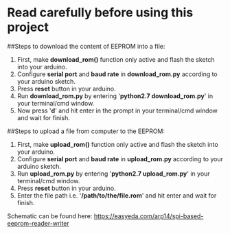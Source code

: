 # Read carefully before using this project


##Steps to download the content of EEPROM into a file:

1. First, make **download_rom()** function only active and flash the sketch into your arduino.
2. Configure **serial port** and **baud rate** in **download_rom.py** according to your arduino sketch.
3. Press **reset** button in your arduino.
4. Run **download_rom.py** by entering '**python2.7 download_rom.py**' in your terminal/cmd window.
5. Now press '**d**' and hit enter in the prompt in your terminal/cmd window and wait for finish.


##Steps to upload a file from computer to the EEPROM:

1. First, make **upload_rom()** function only active and flash the sketch into your arduino.
2. Configure **serial port** and **baud rate** in **upload_rom.py** according to your arduino sketch.
3. Run **upload_rom.py** by entering '**python2.7 upload_rom.py**' in your terminal/cmd window.
4. Press **reset** button in your arduino.
5. Enter the file path i.e. '**/path/to/the/file.rom**' and hit enter and wait for finish.

Schematic can be found here: https://easyeda.com/arp14/spi-based-eeprom-reader-writer